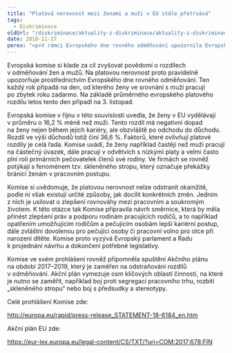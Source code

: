 ```yaml
---
title: "Platová nerovnost mezi ženami a muži v EU stále přetrvává"
tags:
  - Diskriminace
oldUrl: "/diskriminace/aktuality-z-diskriminace/aktuality-z-diskriminace-2018/platova-nerovnost-mezi-zenami-a-muzi-v-eu-stale-pretrvava/"
date: 2018-11-27
perex: "<p>V rámci Evropského dne rovného odměňování upozornila Evropská komise, že ženy v EU vydělávají průměrně o 16,2 % méně než muži.</p>"
---
```


<!-- imported from the old website -->

<p>Evropská komise si klade za cíl zvyšovat povědomí o rozdílech v odměňování žen a mužů. Na platovou nerovnost proto pravidelně upozorňuje prostřednictvím Evropského dne rovného odměňování. Ten každý rok připadá na den, od kterého ženy ve srovnání s muži pracují po zbytek roku zadarmo. Na základě průměrného evropského platového rozdílu letos tento den připadl na 3. listopad.</p> <p>Evropská komise v říjnu v této souvislosti uvedla, že ženy v EU vydělávají v průměru o 16,2 % méně než muži. Tento rozdíl má negativní dopad na ženy nejen během jejich kariéry, ale obzvláště po odchodu do důchodu. Rozdíl ve výši důchodů totiž činí 36,6 %. Faktorů, které ovlivňují platové rozdíly je celá řada. Komise uvádí, že ženy například častěji než muži pracují na částečný úvazek, dále pracují v odvětvích s nízkými platy a velmi často plní roli primárních pečovatelek členů své rodiny. Ve firmách se rovněž potýkají s fenoménem tzv. skleněného stropu, který označuje překážky bránící ženám v pracovním postupu. </p> <p>Komise si uvědomuje, že platovou nerovnost nelze odstranit okamžitě, podle ní však existují určité způsoby, jak docílit konkrétních změn. Jedním z nich je usilovat o zlepšení rovnováhy mezi pracovním a soukromým životem. K této otázce tak Komise připravila návrh směrnice, která by měla přinést zlepšení práv a podporu rodinám pracujících rodičů, a to například opatřením umožňujícím rodičům a pečujícím osobám lepší kariérní postup, dále zvláštní dovolenou pro pečující osoby či pracovní volno pro otce při narození dítěte. Komise proto vyzývá Evropský parlament a Radu k projednání návrhu a dokončení potřebné legislativy.</p> <p>Komise ve svém prohlášení rovněž připomněla spuštění Akčního plánu na období 2017–2019, který je zaměřen na odstraňování rozdílů v odměňování. Akční plán vymezuje osm klíčových oblastí činnosti, na které je nutno se zaměřit, například boj proti segregaci pracovního trhu, rozbití „skleněného stropu“ nebo boj s předsudky a stereotypy.</p> <p>Celé prohlášení Komise zde:</p> <p><a title="Otevření do nového okna" href="http://europa.eu/rapid/press-release_STATEMENT-18-6184_en.htm" target="_blank">http://europa.eu/rapid/press-release_STATEMENT-18-6184_en.htm</a> <img alt="" src="https://www.ochrance.cz/typo3/ext/od_linkdesc/icons/external.gif" class="od_linkdesc_icon_external" /><span style="font-size: 12.8px;"> </span></p> <p>Akční plán EU zde:</p> <a href="https://eur-lex.europa.eu/legal-content/CS/TXT/?uri=COM:2017:678:FIN" target="_blank">https://eur-lex.europa.eu/legal-content/CS/TXT/?uri=COM:2017:678:FIN</a>
